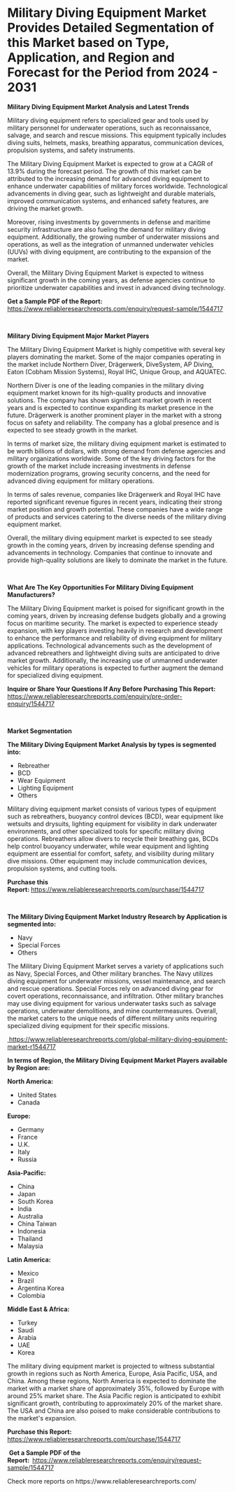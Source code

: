 <p><h1>Military Diving Equipment Market Provides Detailed Segmentation of this Market based on Type, Application, and Region and Forecast for the Period from 2024 - 2031</h1></p><p><strong>Military Diving Equipment Market Analysis and Latest Trends</strong></p>
<p><p>Military diving equipment refers to specialized gear and tools used by military personnel for underwater operations, such as reconnaissance, salvage, and search and rescue missions. This equipment typically includes diving suits, helmets, masks, breathing apparatus, communication devices, propulsion systems, and safety instruments.</p><p>The Military Diving Equipment Market is expected to grow at a CAGR of 13.9% during the forecast period. The growth of this market can be attributed to the increasing demand for advanced diving equipment to enhance underwater capabilities of military forces worldwide. Technological advancements in diving gear, such as lightweight and durable materials, improved communication systems, and enhanced safety features, are driving the market growth.</p><p>Moreover, rising investments by governments in defense and maritime security infrastructure are also fueling the demand for military diving equipment. Additionally, the growing number of underwater missions and operations, as well as the integration of unmanned underwater vehicles (UUVs) with diving equipment, are contributing to the expansion of the market.</p><p>Overall, the Military Diving Equipment Market is expected to witness significant growth in the coming years, as defense agencies continue to prioritize underwater capabilities and invest in advanced diving technology.</p></p>
<p><strong>Get a Sample PDF of the Report:&nbsp;</strong> <a href="https://www.reliableresearchreports.com/enquiry/request-sample/1544717">https://www.reliableresearchreports.com/enquiry/request-sample/1544717</a></p>
<p>&nbsp;</p>
<p><strong>Military Diving Equipment Major Market Players</strong></p>
<p><p>The Military Diving Equipment Market is highly competitive with several key players dominating the market. Some of the major companies operating in the market include Northern Diver, Drägerwerk, DiveSystem, AP Diving, Eaton (Cobham Mission Systems), Royal IHC, Unique Group, and AQUATEC.</p><p>Northern Diver is one of the leading companies in the military diving equipment market known for its high-quality products and innovative solutions. The company has shown significant market growth in recent years and is expected to continue expanding its market presence in the future. Drägerwerk is another prominent player in the market with a strong focus on safety and reliability. The company has a global presence and is expected to see steady growth in the market.</p><p>In terms of market size, the military diving equipment market is estimated to be worth billions of dollars, with strong demand from defense agencies and military organizations worldwide. Some of the key driving factors for the growth of the market include increasing investments in defense modernization programs, growing security concerns, and the need for advanced diving equipment for military operations.</p><p>In terms of sales revenue, companies like Drägerwerk and Royal IHC have reported significant revenue figures in recent years, indicating their strong market position and growth potential. These companies have a wide range of products and services catering to the diverse needs of the military diving equipment market.</p><p>Overall, the military diving equipment market is expected to see steady growth in the coming years, driven by increasing defense spending and advancements in technology. Companies that continue to innovate and provide high-quality solutions are likely to dominate the market in the future.</p></p>
<p>&nbsp;</p>
<p><strong>What Are The Key Opportunities For Military Diving Equipment Manufacturers?</strong></p>
<p><p>The Military Diving Equipment market is poised for significant growth in the coming years, driven by increasing defense budgets globally and a growing focus on maritime security. The market is expected to experience steady expansion, with key players investing heavily in research and development to enhance the performance and reliability of diving equipment for military applications. Technological advancements such as the development of advanced rebreathers and lightweight diving suits are anticipated to drive market growth. Additionally, the increasing use of unmanned underwater vehicles for military operations is expected to further augment the demand for specialized diving equipment.</p></p>
<p><strong>Inquire or Share Your Questions If Any Before Purchasing This Report:</strong> <a href="https://www.reliableresearchreports.com/enquiry/pre-order-enquiry/1544717">https://www.reliableresearchreports.com/enquiry/pre-order-enquiry/1544717</a></p>
<p>&nbsp;</p>
<p><strong>Market Segmentation</strong></p>
<p><strong>The Military Diving Equipment Market Analysis by types is segmented into:</strong></p>
<p><ul><li>Rebreather</li><li>BCD</li><li>Wear Equipment</li><li>Lighting Equipment</li><li>Others</li></ul></p>
<p><p>Military diving equipment market consists of various types of equipment such as rebreathers, buoyancy control devices (BCD), wear equipment like wetsuits and drysuits, lighting equipment for visibility in dark underwater environments, and other specialized tools for specific military diving operations. Rebreathers allow divers to recycle their breathing gas, BCDs help control buoyancy underwater, while wear equipment and lighting equipment are essential for comfort, safety, and visibility during military dive missions. Other equipment may include communication devices, propulsion systems, and cutting tools.</p></p>
<p><strong>Purchase this Report:&nbsp;</strong><a href="https://www.reliableresearchreports.com/purchase/1544717">https://www.reliableresearchreports.com/purchase/1544717</a></p>
<p>&nbsp;</p>
<p><strong>The Military Diving Equipment Market Industry Research by Application is segmented into:</strong></p>
<p><ul><li>Navy</li><li>Special Forces</li><li>Others</li></ul></p>
<p><p>The Military Diving Equipment Market serves a variety of applications such as Navy, Special Forces, and Other military branches. The Navy utilizes diving equipment for underwater missions, vessel maintenance, and search and rescue operations. Special Forces rely on advanced diving gear for covert operations, reconnaissance, and infiltration. Other military branches may use diving equipment for various underwater tasks such as salvage operations, underwater demolitions, and mine countermeasures. Overall, the market caters to the unique needs of different military units requiring specialized diving equipment for their specific missions.</p></p>
<p><a href="https://www.reliableresearchreports.com/global-military-diving-equipment-market-r1544717">&nbsp;https://www.reliableresearchreports.com/global-military-diving-equipment-market-r1544717</a></p>
<p><strong>In terms of Region, the Military Diving Equipment Market Players available by Region are:</strong></p>
<p>
    <p> <strong> North America: </strong>
        <ul>
            <li>United States</li>
            <li>Canada</li>
        </ul>
        </p> 
    <p> <strong> Europe: </strong>
        <ul>
            <li>Germany</li>
            <li>France</li>
            <li>U.K.</li>
            <li>Italy</li>
            <li>Russia</li>
        </ul>
        </p> 
    <p> <strong> Asia-Pacific: </strong>
        <ul>
            <li>China</li>
            <li>Japan</li>
            <li>South Korea</li>
            <li>India</li>
            <li>Australia</li>
            <li>China Taiwan</li>
            <li>Indonesia</li>
            <li>Thailand</li>
            <li>Malaysia</li>
        </ul>
        </p> 
    <p> <strong> Latin America: </strong>
        <ul>
            <li>Mexico</li>
            <li>Brazil</li>
            <li>Argentina Korea</li>
            <li>Colombia</li>
        </ul>
        </p> 
    <p> <strong> Middle East & Africa: </strong>
        <ul>
            <li>Turkey</li>
            <li>Saudi</li>
            <li>Arabia</li>
            <li>UAE</li>
            <li>Korea</li>
        </ul>
    </p>
    </p>
<p><p>The military diving equipment market is projected to witness substantial growth in regions such as North America, Europe, Asia Pacific, USA, and China. Among these regions, North America is expected to dominate the market with a market share of approximately 35%, followed by Europe with around 25% market share. The Asia Pacific region is anticipated to exhibit significant growth, contributing to approximately 20% of the market share. The USA and China are also poised to make considerable contributions to the market's expansion.</p></p>
<p><strong>Purchase this Report: </strong><a href="https://www.reliableresearchreports.com/purchase/1544717">https://www.reliableresearchreports.com/purchase/1544717</a></p>
<p>&nbsp;<strong>Get a Sample PDF of the Report:&nbsp;&nbsp;</strong><a href="https://www.reliableresearchreports.com/enquiry/request-sample/1544717">https://www.reliableresearchreports.com/enquiry/request-sample/1544717</a></p>
<p><strong></strong></p>
<p>Check more reports on https://www.reliableresearchreports.com/</p>